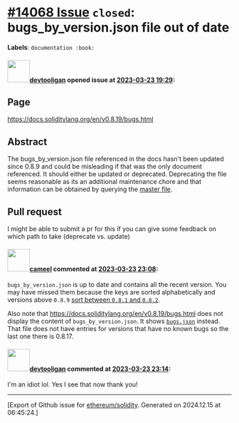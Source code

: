 # [\#14068 Issue](https://github.com/ethereum/solidity/issues/14068) `closed`: bugs_by_version.json file out of date
**Labels**: `documentation :book:`


#### <img src="https://avatars.githubusercontent.com/u/71567643?u=d067093ea441826fdfb9b2e4e32eb80b7d9f58ee&v=4" width="50">[devtooligan](https://github.com/devtooligan) opened issue at [2023-03-23 19:29](https://github.com/ethereum/solidity/issues/14068):

## Page

https://docs.soliditylang.org/en/v0.8.19/bugs.html

## Abstract

The bugs_by_version.json file referenced in the docs hasn't been updated since 0.8.9 and could be misleading if that was the only document referenced.  It should either be updated or deprecated.  Deprecating the file seems reasonable as its an additional maintenance chore and that information can be obtained by querying the [master file](https://github.com/ethereum/solidity/blob/develop/docs/bugs.json).


## Pull request

I might be able to submit a pr for this if you can give some feedback on which path to take (deprecate vs. update)

#### <img src="https://avatars.githubusercontent.com/u/137030?v=4" width="50">[cameel](https://github.com/cameel) commented at [2023-03-23 23:08](https://github.com/ethereum/solidity/issues/14068#issuecomment-1482026880):

`bugs_by_version.json` is up to date and contains all the recent version. You may have missed them because the keys are sorted alphabetically and versions above `0.8.9` [sort between `0.8.1` and `0.8.2`](https://github.com/ethereum/solidity/blob/develop/docs/bugs_by_version.json#L1709-L1782).

Also note that https://docs.soliditylang.org/en/v0.8.19/bugs.html does not display the content of `bugs_by_version.json`. It shows [`bugs.json`](https://github.com/ethereum/solidity/blob/develop/docs/bugs.json) instead. That file does not have entries for versions that have no known bugs so the last one there is 0.8.17.

#### <img src="https://avatars.githubusercontent.com/u/71567643?u=d067093ea441826fdfb9b2e4e32eb80b7d9f58ee&v=4" width="50">[devtooligan](https://github.com/devtooligan) commented at [2023-03-23 23:14](https://github.com/ethereum/solidity/issues/14068#issuecomment-1482031703):

I'm an idiot lol.  Yes I see that now thank you!


-------------------------------------------------------------------------------



[Export of Github issue for [ethereum/solidity](https://github.com/ethereum/solidity). Generated on 2024.12.15 at 06:45:24.]
